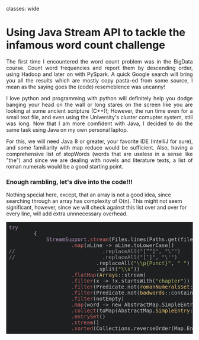 classes: wide

# Using Java Stream API to tackle the infamous word count challenge

<div style="text-align: justify">
<p>
The first time I encountered the word count problem was in the BigData course. Count word frequencies and report them by descending order, using Hadoop and later on with PySpark. A quick Google search will bring you all the results which are mostly copy pasta-ed from some source, I mean as the saying goes the (code) resemeblence was uncanny!
</p>
<p>
I love python and programming with python will definitely help you dodge banging your head on the wall or long stares on the screen like you are looking at some ancient scripture (C++)!; However, the run time even for a small text file, and even using the University's cluster comupter system, still was long. Now that I am more comfident with Java, I decided to do the same task using Java on my own personal laptop.
<p>
For this, we will need Java 8 or greater, your favorite IDE (IntelliJ for sure), and some familiarity with map reduce would be sufficient.
Also, having a comprehensive list of stopWords (words that are useless in a sense like "the") and since we are dealing with novels and literature texts, a list of roman numerals would be a good starting point.
</p>
</div>

### Enough rambling, let's dive into the code!!!
<p>
Nothing special here, except, that an array is not a good idea, since searching through an array has complexity of O(n). This might not seem significant, however, since we will check against this list over and over for every line, will add extra unnnecessary overhead.
</p>

<dive>


<pre class="hljs" style="display: block; overflow-x: auto; background: rgb(29, 31, 33) none repeat scroll 0% 0%; color: rgb(197, 200, 198); padding: 0.5em;"><span class="hljs-selector-tag" style="color: rgb(178, 148, 187);">try</span>
        {
            <span class="hljs-selector-tag" style="color: rgb(178, 148, 187);">StreamSupport</span><span class="hljs-selector-class" style="color: rgb(204, 102, 102);">.stream</span>(Files.lines(Paths.get(filePath)).spliterator(), true)
                    <span class="hljs-selector-class" style="color: rgb(204, 102, 102);">.map</span>(aLine -&gt; aLine.toLowerCase()
<span class="hljs-comment" style="color: rgb(150, 152, 150);">//                            .replaceAll("[”“]", "\"")</span>
<span class="hljs-comment" style="color: rgb(150, 152, 150);">//                            .replaceAll("[’]", "\'")</span>
                            .replaceAll(<span class="hljs-string" style="color: rgb(181, 189, 104);">"\\p{Punct}"</span>, <span class="hljs-string" style="color: rgb(181, 189, 104);">" "</span>)
                            .split(<span class="hljs-string" style="color: rgb(181, 189, 104);">"\\s"</span>))
                    <span class="hljs-selector-class" style="color: rgb(204, 102, 102);">.flatMap</span>(<span class="hljs-attribute" style="color: rgb(240, 198, 116);">Arrays</span>::stream)
                    <span class="hljs-selector-class" style="color: rgb(204, 102, 102);">.filter</span>(x -&gt; !x.startsWith(<span class="hljs-string" style="color: rgb(181, 189, 104);">"chapter"</span>))
                    <span class="hljs-selector-class" style="color: rgb(204, 102, 102);">.filter</span>(Predicate.not(<span class="hljs-attribute" style="color: rgb(240, 198, 116);">romanNumeralsSet</span>::contains))
                    <span class="hljs-selector-class" style="color: rgb(204, 102, 102);">.filter</span>(Predicate.not(<span class="hljs-attribute" style="color: rgb(240, 198, 116);">badwords</span>::contains))
                    <span class="hljs-selector-class" style="color: rgb(204, 102, 102);">.filter</span>(notEmpty)
                    <span class="hljs-selector-class" style="color: rgb(204, 102, 102);">.map</span>(word -&gt; new AbstractMap.SimpleEntry&lt;&gt;(word, <span class="hljs-number" style="color: rgb(222, 147, 95);">1</span>))
                    <span class="hljs-selector-class" style="color: rgb(204, 102, 102);">.collect</span>(toMap(AbstractMap.<span class="hljs-attribute" style="color: rgb(240, 198, 116);">SimpleEntry</span>::getKey, AbstractMap.<span class="hljs-attribute" style="color: rgb(240, 198, 116);">SimpleEntry</span>::getValue, <span class="hljs-attribute" style="color: rgb(240, 198, 116);">Integer</span>::sum))
                    <span class="hljs-selector-class" style="color: rgb(204, 102, 102);">.entrySet</span>()
                    <span class="hljs-selector-class" style="color: rgb(204, 102, 102);">.stream</span>()
                    <span class="hljs-selector-class" style="color: rgb(204, 102, 102);">.sorted</span>(Collections.reverseOrder(Map.Entry.comparingByValue()))</pre>